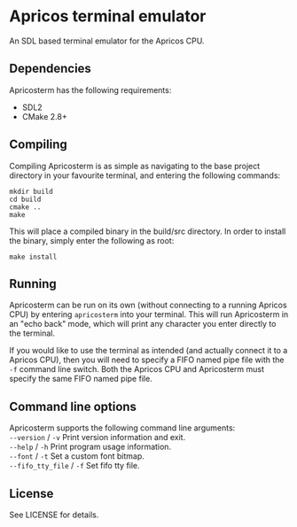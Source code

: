 Apricos terminal emulator
=========================

An SDL based terminal emulator for the Apricos CPU.


Dependencies
------------

Apricosterm has the following requirements:

- SDL2
- CMake 2.8+


Compiling
---------

Compiling Apricosterm is as simple as navigating to the base project directory 
in your favourite terminal, and entering the following commands:
```
mkdir build
cd build
cmake ..
make
```

This will place a compiled binary in the build/src directory.
In order to install the binary, simply enter the following as root:
```
make install
```


Running
-------

Apricosterm can be run on its own (without connecting to a running Apricos CPU) by
entering `apricosterm` into your terminal. This will run Apricosterm in an "echo back" mode,
which will print any character you enter directly to the terminal.

If you would like to use the terminal as intended (and actually connect it to a Apricos CPU),
then you will need to specify a FIFO named pipe file with the `-f` command line switch. Both
the Apricos CPU and Apricosterm must specify the same FIFO named pipe file.


Command line options
--------------------

Apricosterm supports the following command line arguments:  
`--version`          /  `-v`   Print version information and exit.  
`--help`             /  `-h`   Print program usage information.  
`--font`             /  `-t`   Set a custom font bitmap.  
`--fifo_tty_file`    /  `-f`   Set fifo tty file.


License
-------

See LICENSE for details.
